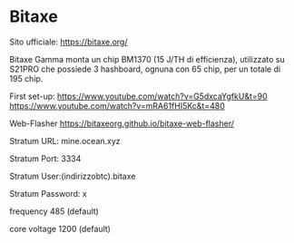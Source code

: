 # Bitaxe
Sito ufficiale: https://bitaxe.org/

Bitaxe Gamma monta un chip BM1370 (15 J/TH di efficienza), utilizzato su S21PRO che possiede 3 hashboard, ognuna con 65 chip, per un totale di 195 chip.

First set-up:
https://www.youtube.com/watch?v=G5dxcaYgfkU&t=90
https://www.youtube.com/watch?v=mRA61fHI5Kc&t=480

Web-Flasher 
https://bitaxeorg.github.io/bitaxe-web-flasher/


Stratum URL: mine.ocean.xyz

Stratum Port: 3334

Stratum User:(indirizzobtc).bitaxe

Stratum Password: x

frequency 485 (default)

core voltage 1200 (default)